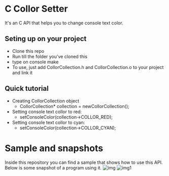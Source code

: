 # C Collor Setter

It's an C API that helps you to change console text color.

## Seting up on your project
+ Clone this repo
+ Run till the folder you've cloned this
+ type on console make
+ To use, just add CollorCollection.h and CollorCollection.o to your project and link it

## Quick tutorial
+ Creating CollorCollection object
	+ CollorCollection* collection = newCollorCollection();
+ Setting console text collor to red:
  + setConsoleColor(collection->COLLOR_RED);
+ Setting console text collor to cyan:
  + setConsoleColor(collection->COLLOR_CYAN);

# Sample and snapshots
Inside this repository you can find a sample that shows how to use this API. Below is some snapshot of a program using it.
![img](https://user-images.githubusercontent.com/17463488/32355269-7575ddf4-c00c-11e7-810a-971743de44ef.png)
![img1](https://user-images.githubusercontent.com/17463488/32355270-75a66316-c00c-11e7-8035-0fad1a5bd901.png)

